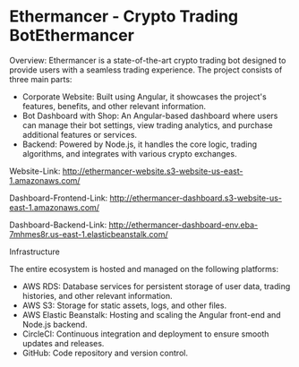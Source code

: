 # Ethermancer - Crypto Trading BotEthermancer 

Overview:
Ethermancer is a state-of-the-art crypto trading bot designed to provide users with a seamless trading experience. The project consists of three main parts:

- Corporate Website: Built using Angular, it showcases the project's features, benefits, and other relevant information.
- Bot Dashboard with Shop: An Angular-based dashboard where users can manage their bot settings, view trading analytics, and purchase additional features or services.
- Backend: Powered by Node.js, it handles the core logic, trading algorithms, and integrates with various crypto exchanges.


Website-Link: http://ethermancer-website.s3-website-us-east-1.amazonaws.com/

Dashboard-Frontend-Link: http://ethermancer-dashboard.s3-website-us-east-1.amazonaws.com/

Dashboard-Backend-Link: http://ethermancer-dashboard-env.eba-7mhmes8r.us-east-1.elasticbeanstalk.com/


Infrastructure

The entire ecosystem is hosted and managed on the following platforms:
- AWS RDS: Database services for persistent storage of user data, trading histories, and other relevant information.
- AWS S3: Storage for static assets, logs, and other files.
- AWS Elastic Beanstalk: Hosting and scaling the Angular front-end and Node.js backend.
- CircleCI: Continuous integration and deployment to ensure smooth updates and releases.
- GitHub: Code repository and version control.
